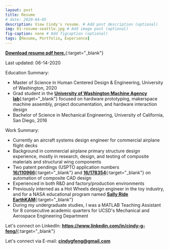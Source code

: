 ```yaml
---
layout: post
title: Resume
# date: 2020-04-05 
description: View Cindy's resume. # Add post description (optional)
img: 01-resume-seattle.jpg # Add image post (optional)
fig-caption: none # Add figcaption (optional)
tags: [Resume, Portfolio, Experience]
---
```


[<b>Download resume pdf here.</b>](/assets/documents/resume.pdf){:target="_blank"}

Last updated: 06-14-2020

Education Summary: 
* Master of Science in Human Centered Design & Engineering, University of Washington, 2020
* Grad student in the [<b>University of Washington Machine Agency lab</b>](https://depts.washington.edu/machines/){:target="_blank"} focused on hardware prototyping, makerspace machine assembly, project documentation, and hardware interaction design
* Bachelor of Science in Mechanical Engineering, University of California, San Diego, 2016

Work Summary:
* Currently an aircraft systems design engineer for commercial airplane flight decks
* Background in commercial airplane primary structure design experience, mostly in research, design, and testing of composite materials and structural wing components
* Two patent pendings (USPTO application numbers [<b>16/110966</b>](http://appft.uspto.gov/netacgi/nph-Parser?Sect1=PTO2&Sect2=HITOFF&p=1&u=%2Fnetahtml%2FPTO%2Fsearch-bool.html&r=2&f=G&l=50&co1=AND&d=PG01&s1=FENG&s2=CYNTHIA&OS=FENG+AND+CYNTHIA&RS=FENG+AND+CYNTHIA/){:target="_blank"} and [<b>16/178354</b>](http://appft.uspto.gov/netacgi/nph-Parser?Sect1=PTO2&Sect2=HITOFF&p=1&u=%2Fnetahtml%2FPTO%2Fsearch-bool.html&r=1&f=G&l=50&co1=AND&d=PG01&s1=FENG&s2=CYNTHIA&OS=FENG+AND+CYNTHIA&RS=FENG+AND+CYNTHIA/){:target="_blank"} on automation of composite CAD design
* Experienced in both R&D and factory/production environments
* Previously interned as a Hot Wheels design engineer in the toy industry, and for a NASA educational program named [<b>Sally Ride EarthKAM</b>](https://www.earthkam.org/){:target="_blank"}
* During my undergraduate studies, I was a MATLAB Teaching Assistant for 8 consecutive academic quarters for UCSD's Mechanical and Aerospace Engineering Department

Let's connect on LinkedIn: [<b>https://www.linkedin.com/in/cindy-g-feng/</b>](https://www.linkedin.com/in/cindy-g-feng/){:target="_blank"}

Let's connect via E-mail: [<b>cindygfeng@gmail.com</b>](mailto:cindygfeng@gmail.com)
